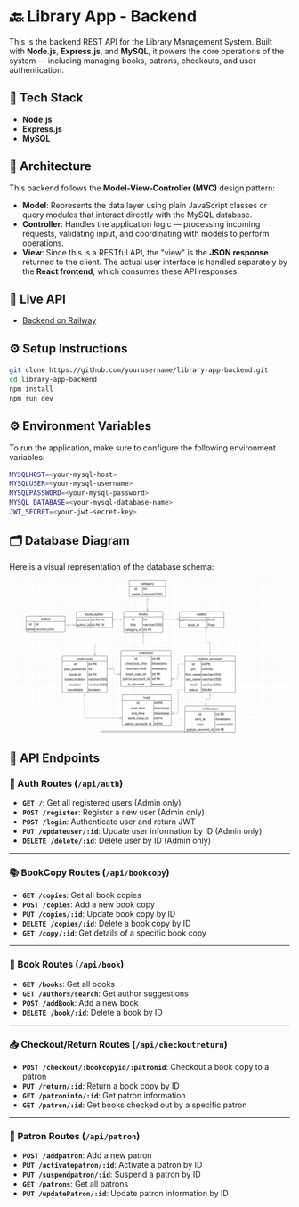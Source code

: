 # 🔙 Library App - Backend

This is the backend REST API for the Library Management System. Built with **Node.js**, **Express.js**, and **MySQL**, it powers the core operations of the system — including managing books, patrons, checkouts, and user authentication.

## 🔧 Tech Stack

- **Node.js**
- **Express.js**
- **MySQL**

## 🧱 Architecture

This backend follows the **Model-View-Controller (MVC)** design pattern:

- **Model**: Represents the data layer using plain JavaScript classes or query modules that interact directly with the MySQL database.
- **Controller**: Handles the application logic — processing incoming requests, validating input, and coordinating with models to perform operations.
- **View**: Since this is a RESTful API, the "view" is the **JSON response** returned to the client. The actual user interface is handled separately by the **React frontend**, which consumes these API responses.

## 🚀 Live API

- [Backend on Railway](https://library-app-production-8775.up.railway.app)

## ⚙️ Setup Instructions

```bash
git clone https://github.com/yourusername/library-app-backend.git
cd library-app-backend
npm install
npm run dev
```

## ⚙️ Environment Variables

To run the application, make sure to configure the following environment variables:

```bash
MYSQLHOST=<your-mysql-host>
MYSQLUSER=<your-mysql-username>
MYSQLPASSWORD=<your-mysql-password>
MYSQL_DATABASE=<your-mysql-database-name>
JWT_SECRET=<your-jwt-secret-key>
```

## 🗂️ Database Diagram

Here is a visual representation of the database schema:

![Database Diagram](screenshots/dbdiagram.png)

## 📡 API Endpoints

### 🔐 Auth Routes (`/api/auth`)

- **`GET /`**: Get all registered users (Admin only)
- **`POST /register`**: Register a new user (Admin only)
- **`POST /login`**: Authenticate user and return JWT
- **`PUT /updateuser/:id`**: Update user information by ID (Admin only)
- **`DELETE /delete/:id`**: Delete user by ID (Admin only)

---

### 📚 BookCopy Routes (`/api/bookcopy`)

- **`GET /copies`**: Get all book copies
- **`POST /copies`**: Add a new book copy
- **`PUT /copies/:id`**: Update book copy by ID
- **`DELETE /copies/:id`**: Delete a book copy by ID
- **`GET /copy/:id`**: Get details of a specific book copy

---

### 📖 Book Routes (`/api/book`)

- **`GET /books`**: Get all books
- **`GET /authors/search`**: Get author suggestions
- **`POST /addBook`**: Add a new book
- **`DELETE /book/:id`**: Delete a book by ID

---

### 📥 Checkout/Return Routes (`/api/checkoutreturn`)

- **`POST /checkout/:bookcopyid/:patronid`**: Checkout a book copy to a patron
- **`PUT /return/:id`**: Return a book copy by ID
- **`GET /patroninfo/:id`**: Get patron information
- **`GET /patron/:id`**: Get books checked out by a specific patron

---

### 🙋 Patron Routes (`/api/patron`)

- **`POST /addpatron`**: Add a new patron
- **`PUT /activatepatron/:id`**: Activate a patron by ID
- **`PUT /suspendpatron/:id`**: Suspend a patron by ID
- **`GET /patrons`**: Get all patrons
- **`PUT /updatePatron/:id`**: Update patron information by ID

